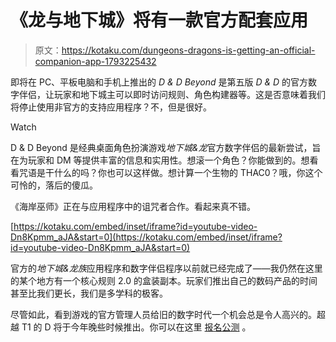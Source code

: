 # 《龙与地下城》将有一款官方配套应用

> 原文：<https://kotaku.com/dungeons-dragons-is-getting-an-official-companion-app-1793225432>

即将在 PC、平板电脑和手机上推出的 *D & D Beyond* 是第五版 *D & D* 的官方数字伴侣，让玩家和地下城主可以即时访问规则、角色构建器等。这是否意味着我们将停止使用非官方的支持应用程序？不，但是很好。

Watch

D & D Beyond 是经典桌面角色扮演游戏*地下城&龙*官方数字伴侣的最新尝试，旨在为玩家和 DM 等提供丰富的信息和实用性。想滚一个角色？你能做到的。想看看咒语是干什么的吗？你也可以这样做。想计算一个生物的 THAC0？哦，你这个可怜的，落后的傻瓜。

《海岸巫师》正在与应用程序中的诅咒者合作。看起来真不错。

 [https://kotaku.com/embed/inset/iframe?id=youtube-video-Dn8Kpmm_aJA&start=0](https://kotaku.com/embed/inset/iframe?id=youtube-video-Dn8Kpmm_aJA&start=0) 

官方的*地下城&龙族*应用程序和数字伴侣程序以前就已经完成了——我仍然在这里的某个地方有一个核心规则 2.0 的盒装副本。玩家们推出自己的数码产品的时间甚至比我们更长，我们是多学科的极客。

尽管如此，看到游戏的官方管理人员给旧的数字时代一个机会总是令人高兴的。超越 T1 的 D 将于今年晚些时候推出。你可以在这里 [报名公测](https://www.dndbeyond.com/) 。